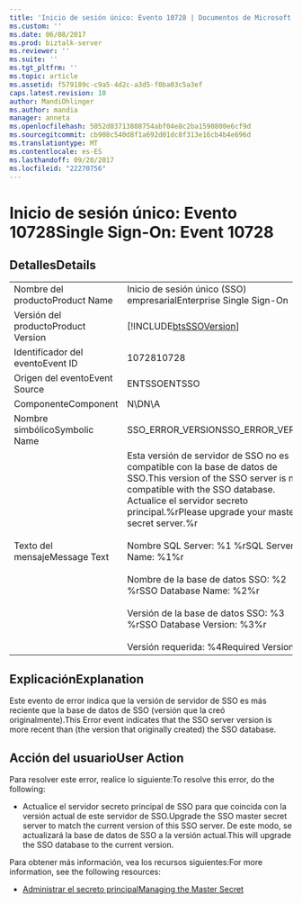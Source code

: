 ```yaml
---
title: 'Inicio de sesión único: Evento 10728 | Documentos de Microsoft'
ms.custom: ''
ms.date: 06/08/2017
ms.prod: biztalk-server
ms.reviewer: ''
ms.suite: ''
ms.tgt_pltfrm: ''
ms.topic: article
ms.assetid: f579189c-c9a5-4d2c-a3d5-f0ba03c5a3ef
caps.latest.revision: 10
author: MandiOhlinger
ms.author: mandia
manager: anneta
ms.openlocfilehash: 5052d03713808754abf04e8c2ba1590800e6cf9d
ms.sourcegitcommit: cb908c540d8f1a692d01dc8f313e16cb4b4e696d
ms.translationtype: MT
ms.contentlocale: es-ES
ms.lasthandoff: 09/20/2017
ms.locfileid: "22270756"
---
```

# <a name="single-sign-on-event-10728"></a><span data-ttu-id="085cd-102">Inicio de sesión único: Evento 10728</span><span class="sxs-lookup"><span data-stu-id="085cd-102">Single Sign-On: Event 10728</span></span>
## <a name="details"></a><span data-ttu-id="085cd-103">Detalles</span><span class="sxs-lookup"><span data-stu-id="085cd-103">Details</span></span>  
  
|||  
|-|-|  
|<span data-ttu-id="085cd-104">Nombre del producto</span><span class="sxs-lookup"><span data-stu-id="085cd-104">Product Name</span></span>|<span data-ttu-id="085cd-105">Inicio de sesión único (SSO) empresarial</span><span class="sxs-lookup"><span data-stu-id="085cd-105">Enterprise Single Sign-On</span></span>|  
|<span data-ttu-id="085cd-106">Versión del producto</span><span class="sxs-lookup"><span data-stu-id="085cd-106">Product Version</span></span>|[!INCLUDE[btsSSOVersion](../includes/btsssoversion-md.md)]|  
|<span data-ttu-id="085cd-107">Identificador del evento</span><span class="sxs-lookup"><span data-stu-id="085cd-107">Event ID</span></span>|<span data-ttu-id="085cd-108">10728</span><span class="sxs-lookup"><span data-stu-id="085cd-108">10728</span></span>|  
|<span data-ttu-id="085cd-109">Origen del evento</span><span class="sxs-lookup"><span data-stu-id="085cd-109">Event Source</span></span>|<span data-ttu-id="085cd-110">ENTSSO</span><span class="sxs-lookup"><span data-stu-id="085cd-110">ENTSSO</span></span>|  
|<span data-ttu-id="085cd-111">Componente</span><span class="sxs-lookup"><span data-stu-id="085cd-111">Component</span></span>|<span data-ttu-id="085cd-112">N\D</span><span class="sxs-lookup"><span data-stu-id="085cd-112">N\A</span></span>|  
|<span data-ttu-id="085cd-113">Nombre simbólico</span><span class="sxs-lookup"><span data-stu-id="085cd-113">Symbolic Name</span></span>|<span data-ttu-id="085cd-114">SSO_ERROR_VERSION</span><span class="sxs-lookup"><span data-stu-id="085cd-114">SSO_ERROR_VERSION</span></span>|  
|<span data-ttu-id="085cd-115">Texto del mensaje</span><span class="sxs-lookup"><span data-stu-id="085cd-115">Message Text</span></span>|<span data-ttu-id="085cd-116">Esta versión de servidor de SSO no es compatible con la base de datos de SSO.</span><span class="sxs-lookup"><span data-stu-id="085cd-116">This version of the SSO server is not compatible with the SSO database.</span></span> <span data-ttu-id="085cd-117">Actualice el servidor secreto principal.%r</span><span class="sxs-lookup"><span data-stu-id="085cd-117">Please upgrade your master secret server.%r</span></span><br /><br /> <span data-ttu-id="085cd-118">Nombre SQL Server: %1 %r</span><span class="sxs-lookup"><span data-stu-id="085cd-118">SQL Server Name: %1%r</span></span><br /><br /> <span data-ttu-id="085cd-119">Nombre de la base de datos SSO: %2 %r</span><span class="sxs-lookup"><span data-stu-id="085cd-119">SSO Database Name: %2%r</span></span><br /><br /> <span data-ttu-id="085cd-120">Versión de la base de datos SSO: %3 %r</span><span class="sxs-lookup"><span data-stu-id="085cd-120">SSO Database Version: %3%r</span></span><br /><br /> <span data-ttu-id="085cd-121">Versión requerida: %4</span><span class="sxs-lookup"><span data-stu-id="085cd-121">Required Version: %4</span></span>|  
  
## <a name="explanation"></a><span data-ttu-id="085cd-122">Explicación</span><span class="sxs-lookup"><span data-stu-id="085cd-122">Explanation</span></span>  
 <span data-ttu-id="085cd-123">Este evento de error indica que la versión de servidor de SSO es más reciente que la base de datos de SSO (versión que la creó originalmente).</span><span class="sxs-lookup"><span data-stu-id="085cd-123">This Error event indicates that the SSO server version is more recent than (the version that originally created) the SSO database.</span></span>  
  
## <a name="user-action"></a><span data-ttu-id="085cd-124">Acción del usuario</span><span class="sxs-lookup"><span data-stu-id="085cd-124">User Action</span></span>  
 <span data-ttu-id="085cd-125">Para resolver este error, realice lo siguiente:</span><span class="sxs-lookup"><span data-stu-id="085cd-125">To resolve this error, do the following:</span></span>  
  
-   <span data-ttu-id="085cd-126">Actualice el servidor secreto principal de SSO para que coincida con la versión actual de este servidor de SSO.</span><span class="sxs-lookup"><span data-stu-id="085cd-126">Upgrade the SSO master secret server to match the current version of this SSO server.</span></span> <span data-ttu-id="085cd-127">De este modo, se actualizará la base de datos de SSO a la versión actual.</span><span class="sxs-lookup"><span data-stu-id="085cd-127">This will upgrade the SSO database to the current version.</span></span>  
  
 <span data-ttu-id="085cd-128">Para obtener más información, vea los recursos siguientes:</span><span class="sxs-lookup"><span data-stu-id="085cd-128">For more information, see the following resources:</span></span>  
  
-   [<span data-ttu-id="085cd-129">Administrar el secreto principal</span><span class="sxs-lookup"><span data-stu-id="085cd-129">Managing the Master Secret</span></span>](../core/managing-the-master-secret.md)
